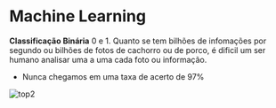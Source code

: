 # Machine Learning 

**Classificação Binária** 0 e 1. Quanto se tem bilhões de infomações por segundo ou bilhões de fotos de cachorro ou de porco, é dificil um ser humano analisar uma a uma cada foto ou informação.

- Nunca chegamos em uma taxa de acerto de 97% 


![top2](https://user-images.githubusercontent.com/48387196/68515180-d14eb880-025e-11ea-81ad-3632bfd56b70.gif)
